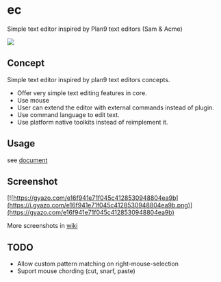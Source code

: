 # ec
Simple text editor inspired by Plan9 text editors (Sam &amp; Acme)

![](https://raw.github.com/wiki/pocket7878/ec/imgs/icon.png)

## Concept

Simple text editor inspired by plan9 text editors concepts.

- Offer very simple text editing features in core.
- Use mouse 
- User can extend the editor with external commands instead of plugin.
- Use command language to edit text.
- Use platform native toolkits instead of reimplement it.

## Usage

see [document](https://pocket7878.github.io/ec/)

## Screenshot

[![https://gyazo.com/e16f941e71f045c4128530948804ea9b](https://i.gyazo.com/e16f941e71f045c4128530948804ea9b.png)](https://gyazo.com/e16f941e71f045c4128530948804ea9b)

More screenshots in [wiki](https://github.com/pocket7878/ec/wiki/Screen-Shots)

## TODO

- Allow custom pattern matching on right-mouse-selection
- Suport mouse chording (cut, snarf, paste)
